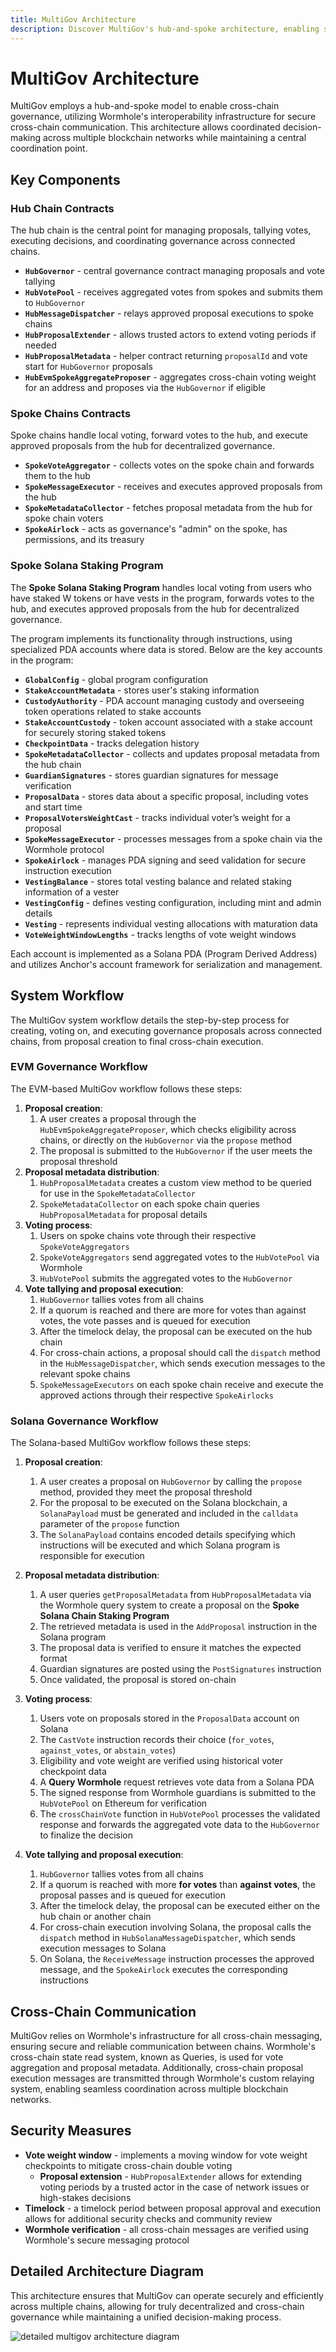 ```yaml
---
title: MultiGov Architecture
description: Discover MultiGov's hub-and-spoke architecture, enabling secure cross-chain governance with Wormhole’s interoperability and decentralized coordination.
---
```


# MultiGov Architecture

MultiGov employs a hub-and-spoke model to enable cross-chain governance, utilizing Wormhole's interoperability infrastructure for secure cross-chain communication. This architecture allows coordinated decision-making across multiple blockchain networks while maintaining a central coordination point.

## Key Components

### Hub Chain Contracts

The hub chain is the central point for managing proposals, tallying votes, executing decisions, and coordinating governance across connected chains.

   - **`HubGovernor`** - central governance contract managing proposals and vote tallying
   - **`HubVotePool`** - receives aggregated votes from spokes and submits them to `HubGovernor`
   - **`HubMessageDispatcher`** - relays approved proposal executions to spoke chains
   - **`HubProposalExtender`** - allows trusted actors to extend voting periods if needed
   - **`HubProposalMetadata`** - helper contract returning `proposalId` and vote start for `HubGovernor` proposals
   - **`HubEvmSpokeAggregateProposer`** - aggregates cross-chain voting weight for an address and proposes via the `HubGovernor` if eligible

### Spoke Chains Contracts

Spoke chains handle local voting, forward votes to the hub, and execute approved proposals from the hub for decentralized governance.

   - **`SpokeVoteAggregator`** - collects votes on the spoke chain and forwards them to the hub
   - **`SpokeMessageExecutor`** - receives and executes approved proposals from the hub
   - **`SpokeMetadataCollector`** - fetches proposal metadata from the hub for spoke chain voters
   - **`SpokeAirlock`** - acts as governance's "admin" on the spoke, has permissions, and its treasury

### Spoke Solana Staking Program

The **Spoke Solana Staking Program** handles local voting from users who have staked W tokens or have vests in the program, forwards votes to the hub, and executes approved proposals from the hub for decentralized governance.

The program implements its functionality through instructions, using specialized PDA accounts where data is stored. Below are the key accounts in the program:

 - **`GlobalConfig`** - global program configuration
 - **`StakeAccountMetadata`** - stores user's staking information
 - **`CustodyAuthority`** - PDA account managing custody and overseeing token operations related to stake accounts
 - **`StakeAccountCustody`** - token account associated with a stake account for securely storing staked tokens
 - **`CheckpointData`** - tracks delegation history
 - **`SpokeMetadataCollector`** - collects and updates proposal metadata from the hub chain
 - **`GuardianSignatures`** - stores guardian signatures for message verification
 - **`ProposalData`** - stores data about a specific proposal, including votes and start time
 - **`ProposalVotersWeightCast`** - tracks individual voter’s weight for a proposal
 - **`SpokeMessageExecutor`** - processes messages from a spoke chain via the Wormhole protocol
 - **`SpokeAirlock`** - manages PDA signing and seed validation for secure instruction execution
 - **`VestingBalance`** - stores total vesting balance and related staking information of a vester
 - **`VestingConfig`** - defines vesting configuration, including mint and admin details
 - **`Vesting`** - represents individual vesting allocations with maturation data
 - **`VoteWeightWindowLengths`** - tracks lengths of vote weight windows

Each account is implemented as a Solana PDA (Program Derived Address) and utilizes Anchor's account framework for serialization and management.

## System Workflow

The MultiGov system workflow details the step-by-step process for creating, voting on, and executing governance proposals across connected chains, from proposal creation to final cross-chain execution.

### EVM Governance Workflow

The EVM-based MultiGov workflow follows these steps:

1. **Proposal creation**:
    1. A user creates a proposal through the `HubEvmSpokeAggregateProposer`, which checks eligibility across chains, or directly on the `HubGovernor` via the `propose` method
    2. The proposal is submitted to the `HubGovernor` if the user meets the proposal threshold
2. **Proposal metadata distribution**:
    1. `HubProposalMetadata` creates a custom view method to be queried for use in the `SpokeMetadataCollector`
    2. `SpokeMetadataCollector` on each spoke chain queries `HubProposalMetadata` for proposal details
3. **Voting process**:
    1. Users on spoke chains vote through their respective `SpokeVoteAggregators`
    2. `SpokeVoteAggregators` send aggregated votes to the `HubVotePool` via Wormhole
    3. `HubVotePool` submits the aggregated votes to the `HubGovernor`
4. **Vote tallying and proposal execution**:
    1. `HubGovernor` tallies votes from all chains
    2. If a quorum is reached and there are more for votes than against votes, the vote passes and is queued for execution
    3. After the timelock delay, the proposal can be executed on the hub chain
    4. For cross-chain actions, a proposal should call the `dispatch` method in the `HubMessageDispatcher`, which sends execution messages to the relevant spoke chains
    5. `SpokeMessageExecutors` on each spoke chain receive and execute the approved actions through their respective `SpokeAirlocks`

### Solana Governance Workflow

The Solana-based MultiGov workflow follows these steps:

1. **Proposal creation**:
    1. A user creates a proposal on `HubGovernor` by calling the `propose` method, provided they meet the proposal threshold
    2. For the proposal to be executed on the Solana blockchain, a `SolanaPayload` must be generated and included in the `calldata` parameter of the `propose` function
    3. The `SolanaPayload` contains encoded details specifying which instructions will be executed and which Solana program is responsible for execution

2. **Proposal metadata distribution**:
    1. A user queries `getProposalMetadata` from `HubProposalMetadata` via the Wormhole query system to create a proposal on the **Spoke Solana Chain Staking Program**
    2. The retrieved metadata is used in the `AddProposal` instruction in the Solana program
    3. The proposal data is verified to ensure it matches the expected format
    4. Guardian signatures are posted using the `PostSignatures` instruction
    5. Once validated, the proposal is stored on-chain

3. **Voting process**:
    1. Users vote on proposals stored in the `ProposalData` account on Solana
    2. The `CastVote` instruction records their choice (`for_votes`, `against_votes`, or `abstain_votes`)
    3. Eligibility and vote weight are verified using historical voter checkpoint data
    4. A **Query Wormhole** request retrieves vote data from a Solana PDA
    5. The signed response from Wormhole guardians is submitted to the `HubVotePool` on Ethereum for verification
    6. The `crossChainVote` function in `HubVotePool` processes the validated response and forwards the aggregated vote data to the `HubGovernor` to finalize the decision

4. **Vote tallying and proposal execution**:
    1. `HubGovernor` tallies votes from all chains
    2. If a quorum is reached with more **for votes** than **against votes**, the proposal passes and is queued for execution
    3. After the timelock delay, the proposal can be executed either on the hub chain or another chain
    4. For cross-chain execution involving Solana, the proposal calls the `dispatch` method in `HubSolanaMessageDispatcher`, which sends execution messages to Solana
    5. On Solana, the `ReceiveMessage` instruction processes the approved message, and the `SpokeAirlock` executes the corresponding instructions

## Cross-Chain Communication

MultiGov relies on Wormhole's infrastructure for all cross-chain messaging, ensuring secure and reliable communication between chains. Wormhole's cross-chain state read system, known as Queries, is used for vote aggregation and proposal metadata. Additionally, cross-chain proposal execution messages are transmitted through Wormhole's custom relaying system, enabling seamless coordination across multiple blockchain networks.

## Security Measures

- **Vote weight window** - implements a moving window for vote weight checkpoints to mitigate cross-chain double voting
    - **Proposal extension** - `HubProposalExtender` allows for extending voting periods by a trusted actor in the case of network issues or high-stakes decisions
- **Timelock** - a timelock period between proposal approval and execution allows for additional security checks and community review
- **Wormhole verification** - all cross-chain messages are verified using Wormhole's secure messaging protocol

## Detailed Architecture Diagram

This architecture ensures that MultiGov can operate securely and efficiently across multiple chains, allowing for truly decentralized and cross-chain governance while maintaining a unified decision-making process.

<!-- add diagram broken down in sections -->
![detailed multigov architecture diagram](/docs/images/learn/governance/multigov-detailed.webp)
